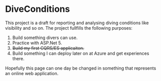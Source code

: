# DiveConditions
This project is a draft for reporting and analysing diving conditions like visibility and so on. The project fullfills the following purposes:

 1. Build something divers can use.
 1. Practice with ASP.Net 5.
 1. ~~Build my first CQRS/ES applicaiton.~~
 1. Build something I can deploy later on at Azure and get experiences there.

Hopefully this page can one day be changed in something that represents an online web application.

